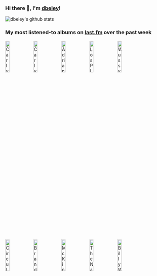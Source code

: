 ### Hi there 👋, I'm [dbeley](https://dbeley.ovh/en)!

![dbeley's github stats](https://github-readme-stats.vercel.app/api?username=dbeley)

### My most listened-to albums on [last.fm](https://www.last.fm/user/d_beley) over the past week

[<img src='https://lastfm.freetls.fastly.net/i/u/300x300/b503d145d1b55c27fe5debb9a33d7765.jpg' width='16%' height='16%' alt='Carly Rae Jepsen - The Loneliest Time'>](https://www.last.fm/music/carly%2brae%2bjepsen/the%2bloneliest%2btime)&nbsp;
[<img src='https://lastfm.freetls.fastly.net/i/u/300x300/e37b70dbc5dd5e6d2c0e294f98d34135.jpg' width='16%' height='16%' alt='Carly Rae Jepsen - The Loveliest Time'>](https://www.last.fm/music/carly%2brae%2bjepsen/the%2bloveliest%2btime)&nbsp;
[<img src='https://lastfm.freetls.fastly.net/i/u/300x300/5b06a3fc07e41a0d2946a407d4349601.png' width='16%' height='16%' alt='Adrianne Lenker - Live at Revolution Hall'>](https://www.last.fm/music/adrianne%2blenker/live%2bat%2brevolution%2bhall)&nbsp;
[<img src='https://lastfm.freetls.fastly.net/i/u/300x300/67d1b2e0094540a9c03f801a5841122d.png' width='16%' height='16%' alt='Los Planetas - Una semana en el motor de un autobús'>](https://www.last.fm/music/los%2bplanetas/una%2bsemana%2ben%2bel%2bmotor%2bde%2bun%2bautob%25c3%25bas)&nbsp;
[<img src='https://lastfm.freetls.fastly.net/i/u/300x300/93555d07c3e948c897ed1bc2dcf90743.jpg' width='16%' height='16%' alt='Wussy - Left for Dead'>](https://www.last.fm/music/wussy/left%2bfor%2bdead)&nbsp;
<br>
[<img src='https://lastfm.freetls.fastly.net/i/u/300x300/22e3b9aedcafb81aba7a533f9f30754c.jpg' width='16%' height='16%' alt='Circulatory System - Circulatory System'>](https://www.last.fm/music/circulatory%2bsystem/circulatory%2bsystem)&nbsp;
[<img src='https://lastfm.freetls.fastly.net/i/u/300x300/b83ad2561639445da263470bbc7c06e5.jpg' width='16%' height='16%' alt='Brand New - Science Fiction'>](https://www.last.fm/music/brand%2bnew/science%2bfiction)&nbsp;
[<img src='https://lastfm.freetls.fastly.net/i/u/300x300/eadd6e7c27f332bfc59099a5aa7aba4d.jpg' width='16%' height='16%' alt='McKinley Dixon - Magic, Alive!'>](https://www.last.fm/music/mckinley%2bdixon/magic%252c%2balive%2521)&nbsp;
[<img src='https://lastfm.freetls.fastly.net/i/u/300x300/1718c111d11bce147b42e6ec6b922414.jpg' width='16%' height='16%' alt='The National - Boxer'>](https://www.last.fm/music/the%2bnational/boxer)&nbsp;
[<img src='https://lastfm.freetls.fastly.net/i/u/300x300/afc0109f4d52aeeed592b83aced50941.jpg' width='16%' height='16%' alt='Billy Woods - GOLLIWOG'>](https://www.last.fm/music/billy%2bwoods/golliwog)&nbsp;
<br>
